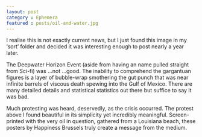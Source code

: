 ```yaml
---
layout: post
category : Ephemera
featured : posts/oil-and-water.jpg
---
```

I realise this is not exactly current news, but I just found this image in my ‘sort’ folder and decided it was interesting enough to post nearly a year later. 

The Deepwater Horizon Event (aside from having an name pulled straight from Sci-fi) was …not …good. The inability to comprehend the gargantuan figures is a layer of bubble-wrap smothering the gut punch that was near infinite barrels of viscous death spewing into the Gulf of Mexico. There are many detailed details and statistical statistics out there but suffice to say it was bad.

Much protesting was heard, deservedly, as the crisis occurred. The protest above I found beautiful in its simplicity yet incredibly meaningful. Screen-printed with the very oil in question, gathered from a Louisiana beach, these posters by Happiness Brussels truly create a message from the medium.